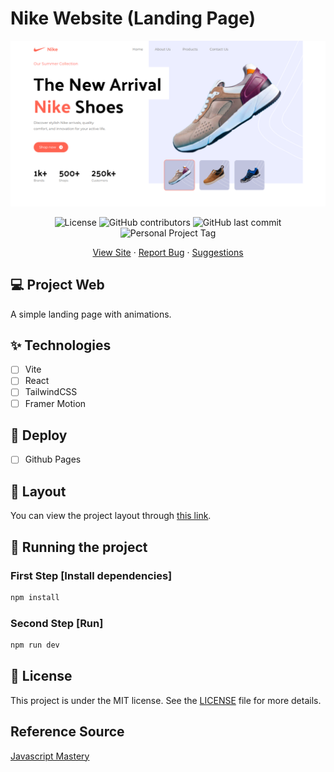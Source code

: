 # Nike Website (Landing Page)

![cover](.github/cover.png?style=flat)

<p align="center">
  <img alt="License" src="https://img.shields.io/static/v1?label=license&message=MIT&color=FF6452&labelColor=ffffff">
  <img alt="GitHub contributors" src="https://img.shields.io/github/contributors/eduardamirelly/to-do-list?color=FF6452&labelColor=ffffff">
  <img alt="GitHub last commit" src="https://img.shields.io/github/last-commit/eduardamirelly/to-do-list?color=FF6452&labelColor=ffffff">
  <img alt="Personal Project Tag" src="https://img.shields.io/static/v1?label=personal project&message=:)&color=FF6452&labelColor=ffffff">
</p>

<p align="center">
  <a href="https://eduardamirelly.github.io/nike-website/">View Site</a>
  ·
  <a href="https://github.com/eduardamirelly/nike-website/issues/new/choose">Report Bug</a>
  ·
  <a href="https://github.com/eduardamirelly/nike-website/issues/new/choose">Suggestions</a>
</p>

## 💻 Project Web

A simple landing page with animations.

## ✨ Technologies

-   [ ] Vite
-   [ ] React
-   [ ] TailwindCSS
-   [ ] Framer Motion

## 🚀 Deploy

-   [ ] Github Pages

## 🔖 Layout

You can view the project layout through [this link](https://www.figma.com/community/file/1138475967954448460).

## 🏁 Running the project

### First Step [Install dependencies]

```cl
npm install
```

### Second Step [Run]

```cl
npm run dev
```

## 📄 License

This project is under the MIT license. See the [LICENSE](LICENSE) file for more details.

## Reference Source

[Javascript Mastery](https://www.youtube.com/@javascriptmastery/videos)